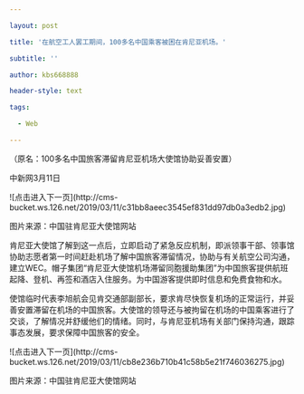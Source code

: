 ---
layout: post
title: '在航空工人罢工期间，100多名中国乘客被困在肯尼亚机场。'
subtitle: ''
author: kbs668888
header-style: text
tags:
  - Web
---
（原名：100多名中国旅客滞留肯尼亚机场大使馆协助妥善安置）

中新网3月11日

![点击进入下一页](http://cms-
bucket.ws.126.net/2019/03/11/c31bb8aeec3545ef831dd97db0a3edb2.jpg)

图片来源：中国驻肯尼亚大使馆网站

肯尼亚大使馆了解到这一点后，立即启动了紧急反应机制，即派领事干部、领事馆协助志愿者第一时间赶赴机场了解中国旅客滞留情况，协助与有关航空公司沟通，建立WEC。帽子集团“肯尼亚大使馆机场滞留同胞援助集团”为中国旅客提供航班起降、登机、再签和酒店入住服务。为中国游客提供即时信息和免费食物和水。

使馆临时代表李旭航会见肯交通部副部长，要求肯尽快恢复机场的正常运行，并妥善安置滞留在机场的中国旅客。大使馆的领导还与被拘留在机场的中国乘客进行了交谈，了解情况并舒缓他们的情绪。同时，与肯尼亚机场有关部门保持沟通，跟踪事态发展，要求保障中国旅客的安全。

![点击进入下一页](http://cms-
bucket.ws.126.net/2019/03/11/cb8e236b710b41c58b5e21f746036275.jpg)

图片来源：中国驻肯尼亚大使馆网站

